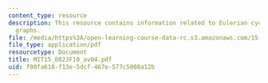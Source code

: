 ```yaml
---
content_type: resource
description: This resource contains information related to Eulerian cycles in directed
  graphs.
file: /media/https%3A/open-learning-course-data-rc.s3.amazonaws.com/15-082j-network-optimization-fall-2010/f08fa618f13e5dcf467e577c5008a12b_MIT15_082JF10_av04.pdf
file_type: application/pdf
resourcetype: Document
title: MIT15_082JF10_av04.pdf
uid: f08fa618-f13e-5dcf-467e-577c5008a12b
---
```


